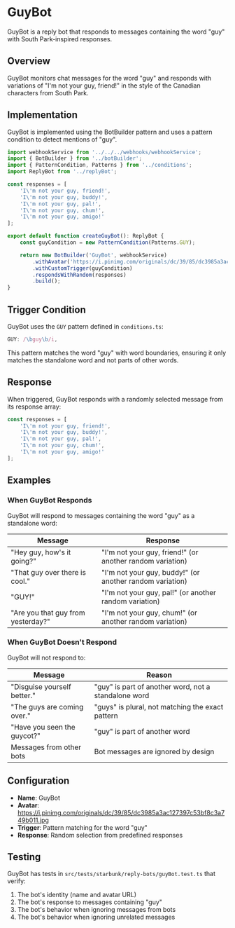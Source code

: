 # GuyBot

GuyBot is a reply bot that responds to messages containing the word "guy" with South Park-inspired responses.

## Overview

GuyBot monitors chat messages for the word "guy" and responds with variations of "I'm not your guy, friend!" in the style of the Canadian characters from South Park.

## Implementation

GuyBot is implemented using the BotBuilder pattern and uses a pattern condition to detect mentions of "guy".

```typescript
import webhookService from '../../../webhooks/webhookService';
import { BotBuilder } from '../botBuilder';
import { PatternCondition, Patterns } from '../conditions';
import ReplyBot from '../replyBot';

const responses = [
	'I\'m not your guy, friend!',
	'I\'m not your guy, buddy!',
	'I\'m not your guy, pal!',
	'I\'m not your guy, chum!',
	'I\'m not your guy, amigo!'
];

export default function createGuyBot(): ReplyBot {
	const guyCondition = new PatternCondition(Patterns.GUY);

	return new BotBuilder('GuyBot', webhookService)
		.withAvatar('https://i.pinimg.com/originals/dc/39/85/dc3985a3ac127397c53bf8c3a749b011.jpg')
		.withCustomTrigger(guyCondition)
		.respondsWithRandom(responses)
		.build();
}
```

## Trigger Condition

GuyBot uses the `GUY` pattern defined in `conditions.ts`:

```typescript
GUY: /\bguy\b/i,
```

This pattern matches the word "guy" with word boundaries, ensuring it only matches the standalone word and not parts of other words.

## Response

When triggered, GuyBot responds with a randomly selected message from its response array:

```typescript
const responses = [
	'I\'m not your guy, friend!',
	'I\'m not your guy, buddy!',
	'I\'m not your guy, pal!',
	'I\'m not your guy, chum!',
	'I\'m not your guy, amigo!'
];
```

## Examples

### When GuyBot Responds

GuyBot will respond to messages containing the word "guy" as a standalone word:

| Message | Response |
|---------|----------|
| "Hey guy, how's it going?" | "I'm not your guy, friend!" (or another random variation) |
| "That guy over there is cool." | "I'm not your guy, buddy!" (or another random variation) |
| "GUY!" | "I'm not your guy, pal!" (or another random variation) |
| "Are you that guy from yesterday?" | "I'm not your guy, chum!" (or another random variation) |

### When GuyBot Doesn't Respond

GuyBot will not respond to:

| Message | Reason |
|---------|--------|
| "Disguise yourself better." | "guy" is part of another word, not a standalone word |
| "The guys are coming over." | "guys" is plural, not matching the exact pattern |
| "Have you seen the guycot?" | "guy" is part of another word |
| Messages from other bots | Bot messages are ignored by design |

## Configuration

- **Name**: GuyBot
- **Avatar**: https://i.pinimg.com/originals/dc/39/85/dc3985a3ac127397c53bf8c3a749b011.jpg
- **Trigger**: Pattern matching for the word "guy"
- **Response**: Random selection from predefined responses

## Testing

GuyBot has tests in `src/tests/starbunk/reply-bots/guyBot.test.ts` that verify:

1. The bot's identity (name and avatar URL)
2. The bot's response to messages containing "guy"
3. The bot's behavior when ignoring messages from bots
4. The bot's behavior when ignoring unrelated messages
